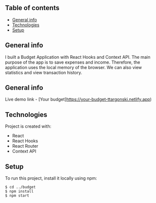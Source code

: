 ## Table of contents

- [General info](#general-info)
- [Technologies](#technologies)
- [Setup](#setup)

## General info

I built a Budget Application with React Hooks and Context API.
The main purpose of the app is to save expenses and income.
Therefore, the application uses the local memory of the browser.
We can also view statistics and view transaction history.

## General info

Live demo link - [Your budget]https://your-budget-ttargonski.netlify.app)

## Technologies

Project is created with:

- React
- React Hooks
- React Router
- Context API

## Setup

To run this project, install it locally using npm:

```
$ cd ../budget
$ npm install
$ npm start
```
